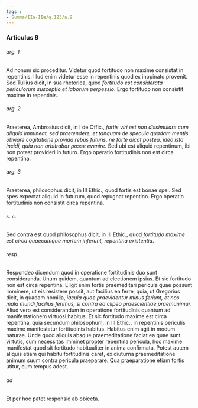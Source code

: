 ```yaml
---
tags : 
- Summa/IIa-IIæ/q.123/a.9
---
```


### Articulus 9

###### arg. 1
Ad nonum sic proceditur. Videtur quod fortitudo non maxime consistat in repentinis. Illud enim videtur esse in repentinis quod ex inopinato provenit. Sed Tullius dicit, in sua rhetorica, quod *fortitudo est considerata periculorum susceptio et laborum perpessio*. Ergo fortitudo non consistit maxime in repentinis.

###### arg. 2
Praeterea, Ambrosius dicit, in I de Offic., *fortis viri est non dissimulare cum aliquid immineat, sed praetendere, et tanquam de specula quadam mentis obviare cogitatione provida rebus futuris, ne forte dicat postea, ideo ista incidi, quia non arbitrabar posse evenire*. Sed ubi est aliquid repentinum, ibi non potest provideri in futuro. Ergo operatio fortitudinis non est circa repentina.

###### arg. 3
Praeterea, philosophus dicit, in III Ethic., quod fortis est bonae spei. Sed spes expectat aliquid in futurum, quod repugnat repentino. Ergo operatio fortitudinis non consistit circa repentina.

###### s. c.
Sed contra est quod philosophus dicit, in III Ethic., quod *fortitudo maxime est circa quaecumque mortem inferunt, repentina existentia*.

###### resp.
Respondeo dicendum quod in operatione fortitudinis duo sunt consideranda. Unum quidem, quantum ad electionem ipsius. Et sic fortitudo non est circa repentina. Eligit enim fortis praemeditari pericula quae possunt imminere, ut eis resistere possit, aut facilius ea ferre, quia, ut Gregorius dicit, in quadam homilia, *iacula quae praevidentur minus feriunt, et nos mala mundi facilius ferimus, si contra ea clipeo praescientiae praemunimur*. Aliud vero est considerandum in operatione fortitudinis quantum ad manifestationem virtuosi habitus. Et sic fortitudo maxime est circa repentina, quia secundum philosophum, in III Ethic., in repentinis periculis maxime manifestatur fortitudinis habitus. Habitus enim agit in modum naturae. Unde quod aliquis absque praemeditatione faciat ea quae sunt virtutis, cum necessitas imminet propter repentina pericula, hoc maxime manifestat quod sit fortitudo habitualiter in anima confirmata. Potest autem aliquis etiam qui habitu fortitudinis caret, ex diuturna praemeditatione animum suum contra pericula praeparare. Qua praeparatione etiam fortis utitur, cum tempus adest.

###### ad 
Et per hoc patet responsio ab obiecta.

